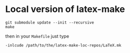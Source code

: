 # Local version of latex-make

    git submodule update --init --recursive
    make

then in your `Makefile` just type

    -inlcude /path/to/the/latex-make-loc-repos/LaTeX.mk
